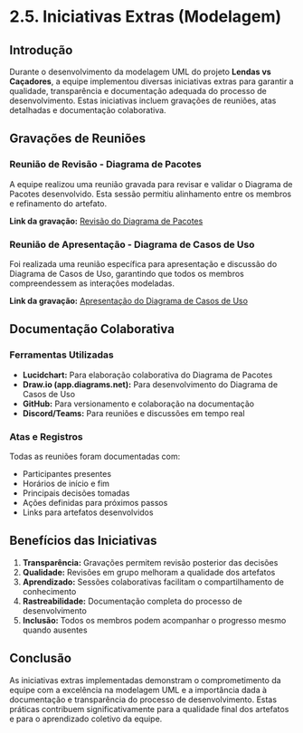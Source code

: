 # 2.5. Iniciativas Extras (Modelagem)

## Introdução

Durante o desenvolvimento da modelagem UML do projeto **Lendas vs Caçadores**, a equipe implementou diversas iniciativas extras para garantir a qualidade, transparência e documentação adequada do processo de desenvolvimento. Estas iniciativas incluem gravações de reuniões, atas detalhadas e documentação colaborativa.

## Gravações de Reuniões

### Reunião de Revisão - Diagrama de Pacotes
A equipe realizou uma reunião gravada para revisar e validar o Diagrama de Pacotes desenvolvido. Esta sessão permitiu alinhamento entre os membros e refinamento do artefato.

**Link da gravação:** [Revisão do Diagrama de Pacotes](https://www.youtube.com/embed/uXsC8_--G7E?si=prm7BF8z6xF5m5hf)

### Reunião de Apresentação - Diagrama de Casos de Uso
Foi realizada uma reunião específica para apresentação e discussão do Diagrama de Casos de Uso, garantindo que todos os membros compreendessem as interações modeladas.

**Link da gravação:** [Apresentação do Diagrama de Casos de Uso](https://www.youtube.com/embed/Tkf-3dM0WR8?si=NQ9VdV-ShPSrnp8U)

## Documentação Colaborativa

### Ferramentas Utilizadas
- **Lucidchart:** Para elaboração colaborativa do Diagrama de Pacotes
- **Draw.io (app.diagrams.net):** Para desenvolvimento do Diagrama de Casos de Uso
- **GitHub:** Para versionamento e colaboração na documentação
- **Discord/Teams:** Para reuniões e discussões em tempo real

### Atas e Registros
Todas as reuniões foram documentadas com:
- Participantes presentes
- Horários de início e fim
- Principais decisões tomadas
- Ações definidas para próximos passos
- Links para artefatos desenvolvidos

## Benefícios das Iniciativas

1. **Transparência:** Gravações permitem revisão posterior das decisões
2. **Qualidade:** Revisões em grupo melhoram a qualidade dos artefatos
3. **Aprendizado:** Sessões colaborativas facilitam o compartilhamento de conhecimento
4. **Rastreabilidade:** Documentação completa do processo de desenvolvimento
5. **Inclusão:** Todos os membros podem acompanhar o progresso mesmo quando ausentes

## Conclusão

As iniciativas extras implementadas demonstram o comprometimento da equipe com a excelência na modelagem UML e a importância dada à documentação e transparência do processo de desenvolvimento. Estas práticas contribuem significativamente para a qualidade final dos artefatos e para o aprendizado coletivo da equipe.
